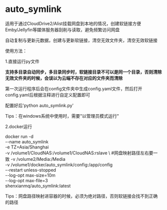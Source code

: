 # auto_symlink
适用于通过CloudDrive2/Alist挂载网盘到本地的情况，创建软链接方便Emby/Jellyfin等媒体服务器刮削与读取，避免频繁访问网盘

自动复制与更新元数据，创建与更新软链接，清空无效文件夹，清空无效软链接

使用方法：

1.直接运行py文件

**支持多目录自动同步，多目录同步时，软链接目录不可以是同一个目录，否则清除无效文件夹的时候，会误以为云端不存在对应的文件夹而清除**

第一次运行程序后会在config文件夹中生成config.yaml文件，然后打开config.yaml后根据注释进行自定义配置即可

配置好后'python auto_symlink.py'

Tips：在windows系统中使用时，需要"以管理员模式运行"

2.docker运行

docker run -d \
  --name auto_symlink \
  -e TZ=Asia/Shanghai \
  -v /volume1/CloudNAS:/volume1/CloudNAS:rslave \  #网盘映射路径左右要一致
  -v /volume2/Media:/Media \
  -v /volume1/docker/auto_symlink/config:/app/config \
  --restart unless-stopped \
  --log-opt max-size=10m \
  --log-opt max-file=3 \
  shenxianmq/auto_symlink:latest

  Tips：网盘路径映射进容器的时候，必须为绝对路径，否则软链接会找不到正确的路径


